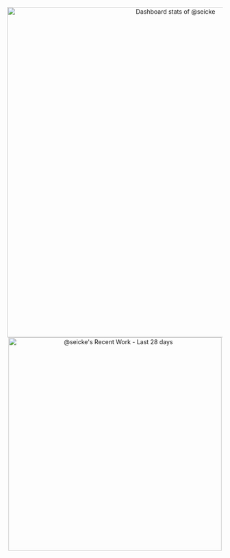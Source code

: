 
<a href="https://next.ossinsight.io/widgets/official/compose-user-dashboard-stats?user_id=2117267" target="_blank" style="display: block" align="center">
  <picture>
    <source media="(prefers-color-scheme: dark)" srcset="https://next.ossinsight.io/widgets/official/compose-user-dashboard-stats/thumbnail.png?user_id=2117267&image_size=auto&color_scheme=dark" width="771" height="auto">
    <img alt="Dashboard stats of @seicke" src="https://next.ossinsight.io/widgets/official/compose-user-dashboard-stats/thumbnail.png?user_id=2117267&image_size=auto&color_scheme=light" width="771" height="auto">
  </picture>
</a>

<a href="https://next.ossinsight.io/widgets/official/compose-currently-working-on?user_id=2117267&activity_type=all" target="_blank" style="display: block" align="center">
  <picture>
    <source media="(prefers-color-scheme: dark)" srcset="https://next.ossinsight.io/widgets/official/compose-currently-working-on/thumbnail.png?user_id=2117267&activity_type=all&image_size=auto&color_scheme=dark" width="497.5" height="auto">
    <img alt="@seicke's Recent Work - Last 28 days" src="https://next.ossinsight.io/widgets/official/compose-currently-working-on/thumbnail.png?user_id=2117267&activity_type=all&image_size=auto&color_scheme=light" width="497.5" height="auto">
  </picture>
</a>

<!-- Made with [OSS Insight](https://ossinsight.io/) -->
